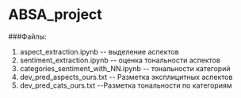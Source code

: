 # ABSA_project
###Файлы:
1) aspect_extraction.ipynb -- выделение аспектов
2) sentiment_extraction.ipynb -- оценка тональности аспектов
3) categories_sentiment_with_NN.ipynb -- тональности категорий
4) dev_pred_aspects_ours.txt -- Разметка эксплицитных аспектов
5) dev_pred_cats_ours.txt --Разметка тональности по категориям 
